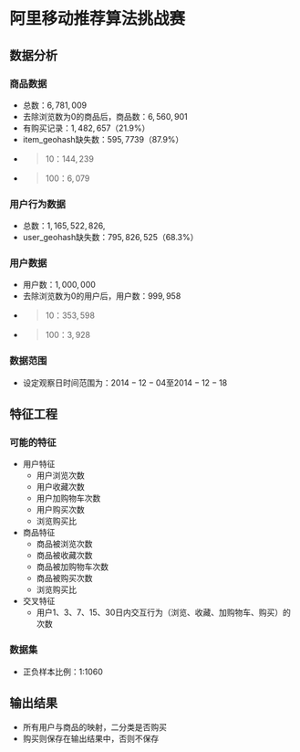 # 阿里移动推荐算法挑战赛

## 数据分析

### 商品数据

- 总数：$6,781,009$
- 去除浏览数为0的商品后，商品数：$6,560,901$
- 有购买记录：$1,482,657$（$21.9\%$）
- item_geohash缺失数：$595,7739$（$87.9\%$）
- >10：$144,239$
- >100：$6,079$

### 用户行为数据

- 总数：$1,165,522,826$,
- user_geohash缺失数：$795,826,525$（$68.3\%$）

### 用户数据

- 用户数：$1,000,000$
- 去除浏览数为0的用户后，用户数：$999,958$
- >10：$353,598$
- >100：$3,928$

### 数据范围

- 设定观察日时间范围为：$2014-12-04$至$2014-12-18$

## 特征工程

### 可能的特征

- 用户特征
  - 用户浏览次数
  - 用户收藏次数
  - 用户加购物车次数
  - 用户购买次数
  - 浏览购买比
- 商品特征
  - 商品被浏览次数
  - 商品被收藏次数
  - 商品被加购物车次数
  - 商品被购买次数
  - 浏览购买比
- 交叉特征
  - 用户1、3、7、15、30日内交互行为（浏览、收藏、加购物车、购买）的次数

### 数据集

- 正负样本比例：1:1060

## 输出结果

- 所有用户与商品的映射，二分类是否购买
- 购买则保存在输出结果中，否则不保存
